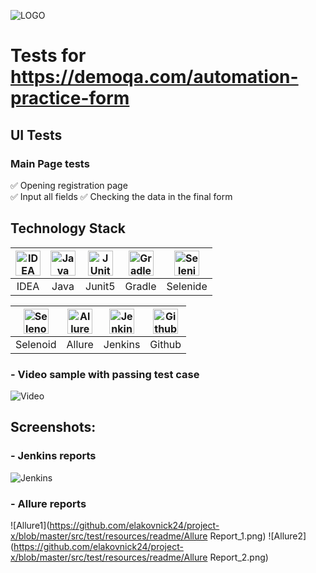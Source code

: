 ![LOGO](https://fs-thb03.getcourse.ru/fileservice/file/thumbnail/h/b635b6cb9478bb87c77e9c070ee6e122.png/s/x50/a/159627/sc/207)
# Tests for https://demoqa.com/automation-practice-form

## UI Tests

### Main Page tests
:white_check_mark: Opening registration page   
:white_check_mark: Input all fields
:white_check_mark: Checking the data in the final form

## Technology Stack

| <a href="https://www.jetbrains.com/idea/"><img src="https://starchenkov.pro/qa-guru/img/skills/Intelij_IDEA.svg" width="40" height="40"  alt="IDEA"/></a> | <a href="https://www.jetbrains.com/idea/"><img src="https://starchenkov.pro/qa-guru/img/skills/Java.svg" width="40" height="40"  alt="Java"/></a> |<a href="https://www.jetbrains.com/idea/"><img src="https://starchenkov.pro/qa-guru/img/skills/JUnit5.svg" width="40" height="40"  alt="JUnit 5"/></a> | <a href="https://www.jetbrains.com/idea/"><img src="https://starchenkov.pro/qa-guru/img/skills/Gradle.svg" width="40" height="40"  alt="Gradle"/></a> |<a href="https://www.jetbrains.com/idea/"><img src="https://starchenkov.pro/qa-guru/img/skills/Selenide.svg" width="40" height="40"  alt="Selenide"/></a> |
| :---------: | :---------: | :---------: |:----------------------------------------------------------------------------------------------------------------------------------------------------------------:|  :---------: |
| IDEA | Java | Junit5 |                                                                              Gradle                                                                              | Selenide |

| <a href="https://www.jetbrains.com/idea/"><img src="https://starchenkov.pro/qa-guru/img/skills/Selenoid.svg" width="40" height="40"  alt="Selenoid"/></a> | <a href="https://www.jetbrains.com/idea/"><img src="https://starchenkov.pro/qa-guru/img/skills/Allure_Report.svg" width="40" height="40"  alt="Allure"/></a> | <a href="https://www.jetbrains.com/idea/"><img src="https://starchenkov.pro/qa-guru/img/skills/Jenkins.svg" width="40" height="40"  alt="Jenkins"/></a> | <a href="https://www.jetbrains.com/idea/"><img src="https://starchenkov.pro/qa-guru/img/skills/Github.svg" width="40" height="40"  alt="Github"/></a> |
| :---------: |:------------------------------------------------------------------------------------------------------------------------------------------------------------:| :---------: | :---------: |
| Selenoid |                                                                           Allure                                                                             | Jenkins | Github |

### - Video sample with passing test case
![Video](https://github.com/elakovnick24/project-x/blob/master/src/test/resources/readme/record_tests.gif)

## Screenshots:

### - Jenkins reports
![Jenkins](https://github.com/elakovnick24/project-x/blob/master/src/test/resources/readme/projectx-demo-jenkins-allure%20%5BJenkins%5D%202022-03-14%2001-06-12.png)

### - Allure reports
![Allure1](https://github.com/elakovnick24/project-x/blob/master/src/test/resources/readme/Allure Report_1.png)
![Allure2](https://github.com/elakovnick24/project-x/blob/master/src/test/resources/readme/Allure Report_2.png)
